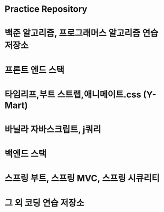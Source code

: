 # Practice Repository
# 백준 알고리즘, 프로그래머스 알고리즘 연습 저장소
# 프론트 엔드 스택
# 타임리프,부트 스트랩,애니메이트.css (Y-Mart)
# 바닐라 자바스크립트, j쿼리
# 백엔드 스택
# 스프링 부트, 스프링 MVC, 스프링 시큐리티
# 그 외 코딩 연습 저장소